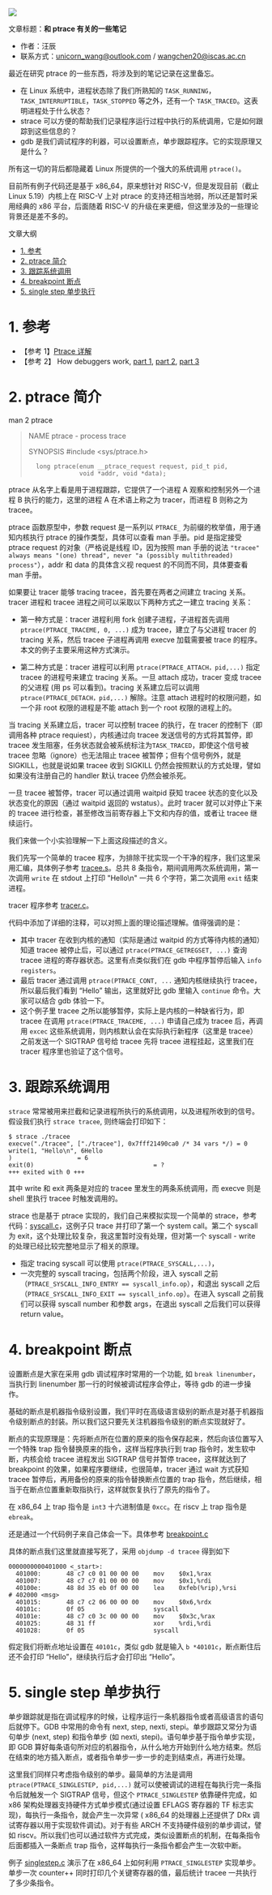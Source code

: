 ![](./diagrams/logo-linux.png)

文章标题：**和 ptrace 有关的一些笔记**

- 作者：汪辰
- 联系方式：<unicorn_wang@outlook.com> / <wangchen20@iscas.ac.cn>

最近在研究 ptrace 的一些东西，将涉及到的笔记记录在这里备忘。

- 在 Linux 系统中，进程状态除了我们所熟知的 `TASK_RUNNING`，`TASK_INTERRUPTIBLE`，`TASK_STOPPED` 等之外，还有一个 `TASK_TRACED`。这表明进程处于什么状态？
- strace 可以方便的帮助我们记录程序运行过程中执行的系统调用，它是如何跟踪到这些信息的？
- gdb 是我们调试程序的利器，可以设置断点，单步跟踪程序。它的实现原理又是什么？

所有这一切的背后都隐藏着 Linux 所提供的一个强大的系统调用 `ptrace()`。

目前所有例子代码还是基于 x86_64，原来想针对 RISC-V，但是发现目前（截止 Linux 5.19）内核上在 RISC-V 上对 ptrace 的支持还相当地弱，所以还是暂时采用经典的 x86 平台，后面随着 RISC-V 的升级在来更细，但这里涉及的一些理论背景还是差不多的。

文章大纲

<!-- TOC -->

- [1. 参考](#1-参考)
- [2. ptrace 简介](#2-ptrace-简介)
- [3. 跟踪系统调用](#3-跟踪系统调用)
- [4. breakpoint 断点](#4-breakpoint-断点)
- [5. single step 单步执行](#5-single-step-单步执行)

<!-- /TOC -->

# 1. 参考

- 【参考 1】[Ptrace 详解][1]
- 【参考 2】 How debuggers work, [part 1][2], [part 2][3], [part 3][4]

# 2. ptrace 简介

man 2 ptrace

> NAME
>       ptrace - process trace
>
> SYNOPSIS
>       #include <sys/ptrace.h>
>
>       long ptrace(enum __ptrace_request request, pid_t pid,
>                   void *addr, void *data);

ptrace 从名字上看是用于进程跟踪，它提供了一个进程 A 观察和控制另外一个进程 B 执行的能力，这里的进程 A 在术语上称之为 tracer，而进程 B 则称之为 tracee。

ptrace 函数原型中，参数 request 是一系列以 `PTRACE_` 为前缀的枚举值，用于通知内核执行 ptrace 的操作类型，具体可以查看 man 手册。pid 是指定接受 ptrace request 的对象（严格说是线程 ID，因为按照 man 手册的说法 `"tracee" always means "(one) thread", never "a (possibly multithreaded) process"`），addr 和 data 的具体含义视 request 的不同而不同，具体要查看 man 手册。

如果要让 tracer 能够 tracing tracee，首先要在两者之间建立 tracing 关系。tracer 进程和 tracee 进程之间可以采取以下两种方式之一建立 tracing 关系：

- 第一种方式是：tracer 进程利用 fork 创建子进程，子进程首先调用 `ptrace(PTRACE_TRACEME, 0, ...)` 成为 tracee，建立了与父进程 tracer 的 tracing 关系，然后 tracee 子进程再调用 execve 加载需要被 trace 的程序。本文的例子主要采用这种方式演示。

- 第二种方式是：tracer 进程可以利用 `ptrace(PTRACE_ATTACH，pid,...)` 指定 tracee 的进程号来建立 tracing 关系。一旦 attach 成功，tracer 变成 tracee 的父进程 (用 ps 可以看到)。tracing 关系建立后可以调用 `ptrace(PTRACE_DETACH，pid,...)` 解除。注意 attach 进程时的权限问题，如一个非 root 权限的进程是不能 attach 到一个 root 权限的进程上的。

当 tracing 关系建立后，tracer 可以控制 tracee 的执行，在 tracer 的控制下（即调用各种 ptrace requiest），内核通过向 tracee 发送信号的方式将其暂停，即 tracee 发生阻塞，任务状态就会被系统标注为`TASK_TRACED`，即使这个信号被 tracee 忽略（ignore）也无法阻止 tracee 被暂停；但有个信号例外，就是 SIGKILL，也就是说如果 tracee 收到 SIGKILL 仍然会按照默认的方式处理，譬如如果没有注册自己的 handler 默认 tracee 仍然会被杀死。

一旦 tracee 被暂停，tracer 可以通过调用 waitpid 获知 tracee 状态的变化以及状态变化的原因（通过 waitpid 返回的 wstatus）。此时 tracer 就可以对停止下来的 tracee 进行检查，甚至修改当前寄存器上下文和内存的值，或者让 tracee 继续运行。

我们来做一个小实验理解一下上面这段描述的含义。

我们先写一个简单的 tracee 程序，为排除干扰实现一个干净的程序，我们这里采用汇编，具体例子参考 [tracee.s][5]。总共 8 条指令，期间调用两次系统调用，第一次调用 `write` 在 stdout 上打印 "Hello\n" 一共 6 个字符，第二次调用 `exit` 结束进程。

tracer 程序参考 [tracer.c][6]。

代码中添加了详细的注释，可以对照上面的理论描述理解。值得强调的是：

- 其中 tracer 在收到内核的通知（实际是通过 waitpid 的方式等待内核的通知）知道 tracee 被停止后，可以通过 `ptrace(PTRACE_GETREGSET, ...)` 查询 tracee 进程的寄存器状态。这里有点类似我们在 gdb 中程序暂停后输入 `info registers`。
- 最后 tracer 通过调用 `ptrace(PTRACE_CONT, ...` 通知内核继续执行 tracee，所以最后我们看到 “Hello” 输出，这里就好比 gdb 里输入 `continue` 命令。大家可以结合 gdb 体验一下。
- 这个例子里 tracee 之所以能够暂停，实际上是内核的一种缺省行为，即 tracee 在调用 `ptrace(PTRACE_TRACEME, ...)` 申请自己成为 tracee 后，再调用 `excec` 这些系统调用，则内核默认会在实际执行新程序（这里是 tracee）之前发送一个 SIGTRAP 信号给 tracee 先将 tracee 进程挂起，这里我们在 tracer 程序里也验证了这个信号。

# 3. 跟踪系统调用

`strace` 常常被用来拦截和记录进程所执行的系统调用，以及进程所收到的信号。假设我们执行 `strace tracee`, 则终端会打印如下：
```
$ strace ./tracee
execve("./tracee", ["./tracee"], 0x7fff21490ca0 /* 34 vars */) = 0
write(1, "Hello\n", 6Hello
)                  = 6
exit(0)                                 = ?
+++ exited with 0 +++
```
其中 write 和 exit 两条是对应的 tracee 里发生的两条系统调用，而 execve 则是 shell 里执行 tracee 时触发调用的。

strace 也是基于 ptrace 实现的，我们自己来模拟实现一个简单的 strace，参考代码：[syscall.c][7]，这例子只 trace 并打印了第一个 system call。第二个 syscall 为 exit，这个处理比较复杂，我这里暂时没有处理，但对第一个 syscall - write 的处理已经比较完整地显示了相关的原理。

- 指定 tracing syscall 可以使用 `ptrace(PTRACE_SYSCALL,...)`，
- 一次完整的 syscall tracing，包括两个阶段，进入 syscall 之前（`PTRACE_SYSCALL_INFO_ENTRY == syscall_info.op`），和退出 syscall 之后（`PTRACE_SYSCALL_INFO_EXIT == syscall_info.op`）。在进入 syscall 之前我们可以获得 syscall number 和参数 args，在退出 syscall 之后我们可以获得 return value。

# 4. breakpoint 断点

设置断点是大家在采用 gdb 调试程序时常用的一个功能, 如 `break linenumber`，当执行到 linenumber 那一行的时候被调试程序会停止，等待 gdb 的进一步操作。 

基础的断点是机器指令级别设置，我们平时在高级语言级别的断点是对基于机器指令级别断点的封装。所以我们这只要先关注机器指令级别的断点实现就好了。

断点的实现原理是：先将断点所在位置的原来的指令保存起来，然后向该位置写入一个特殊 trap 指令替换原来的指令，这样当程序执行到 trap 指令时，发生软中断，内核会给 tracee 进程发出 SIGTRAP 信号并暂停 tracee，这样就达到了 breakpoint 的效果，如果程序要继续，也很简单，tracer 通过 wait 方式获知 tracee 暂停后，再用备份的原来的指令替换断点位置的 trap 指令，然后继续，相当于在断点位置重新取指执行，这样就恢复执行了原先的指令了。

在 x86_64 上 trap 指令是 `int3` 十六进制值是 `0xcc`。在 riscv 上 trap 指令是 `ebreak`。

还是通过一个代码例子来自己体会一下。具体参考 [breakpoint.c][8]

具体的断点我们这里就直接写死了，采用 `objdump -d tracee` 得到如下
```
0000000000401000 <_start>:
  401000:       48 c7 c0 01 00 00 00    mov    $0x1,%rax
  401007:       48 c7 c7 01 00 00 00    mov    $0x1,%rdi
  40100e:       48 8d 35 eb 0f 00 00    lea    0xfeb(%rip),%rsi        # 402000 <msg>
  401015:       48 c7 c2 06 00 00 00    mov    $0x6,%rdx
  40101c:       0f 05                   syscall 
  40101e:       48 c7 c0 3c 00 00 00    mov    $0x3c,%rax
  401025:       48 31 ff                xor    %rdi,%rdi
  401028:       0f 05                   syscall
```
假定我们将断点地址设置在 `40101c`，类似 gdb 就是输入 `b *40101c`，断点断住后还不会打印 “Hello”，继续执行后才会打印出 “Hello”。

# 5. single step 单步执行

单步跟踪就是指在调试程序的时候，让程序运行一条机器指令或者高级语言的语句后就停下。GDB 中常用的命令有 next, step, nexti, stepi。单步跟踪又常分为语句单步 (next, step) 和指令单步 (如 nexti, stepi)。语句单步基于指令单步实现，即 GDB 算好每条语句所对应的机器指令，从什么地方开始到什么地方结束。然后在结束的地方插入断点，或者指令单步一步一步的走到结束点，再进行处理。

这里我们同样只考虑指令级别的单步。最简单的方法是调用 `ptrace(PTRACE_SINGLESTEP, pid,...)` 就可以使被调试的进程在每执行完一条指令后就触发一个 SIGTRAP 信号，但这个 `PTRACE_SINGLESTEP` 依靠硬件完成，如 x86 架构处理器支持硬件方式单步模式(通过设置 EFLAGS 寄存器的 TF 标志实现)，每执行一条指令，就会产生一次异常 ( x86_64 的处理器上还提供了 DRx 调试寄存器以用于实现软件调试)。对于有些 ARCH 不支持硬件级别的单步调试，譬如 riscv。所以我们也可以通过软件方式完成，类似设置断点的机制，在每条指令后面都插入一条断点 trap 指令，这样每执行一条指令都会产生一次软中断。

例子 [singlestep.c][9] 演示了在 x86_64 上如何利用 `PTRACE_SINGLESTEP` 实现单步。 单步一次 counter++ 同时打印几个关键寄存器的值，最后统计 tracee 一共执行了多少条指令。


[1]: https://www.cnblogs.com/tangr206/articles/3094358.html
[2]: https://eli.thegreenplace.net/2011/01/23/how-debuggers-work-part-1
[3]: https://eli.thegreenplace.net/2011/01/27/how-debuggers-work-part-2-breakpoints
[4]: https://eli.thegreenplace.net/2011/02/07/how-debuggers-work-part-3-debugging-information
[5]: ./code/20220829-ptrace/tracee.s
[6]: ./code/20220829-ptrace/tracer.c
[7]: ./code/20220829-ptrace/syscall.c
[8]: ./code/20220829-ptrace/breakpoint.c
[9]: ./code/20220829-ptrace/singlestep.c
